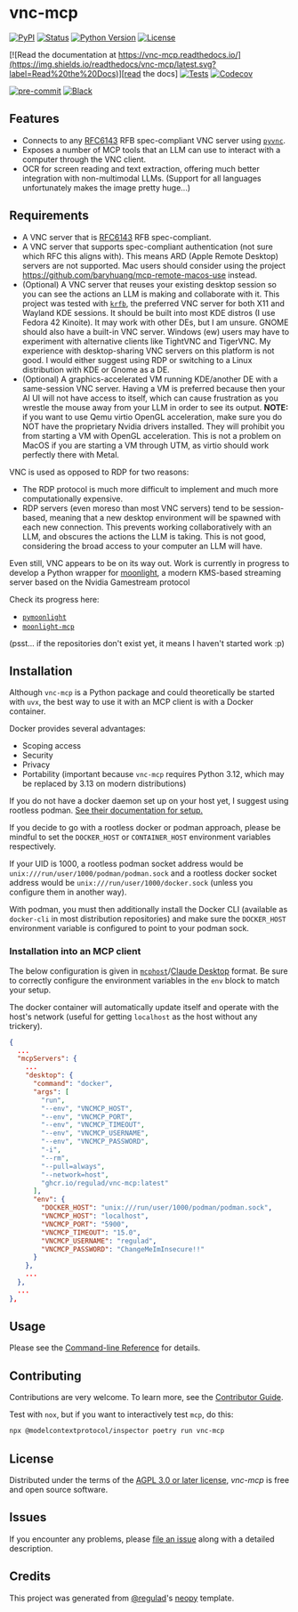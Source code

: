 # vnc-mcp

[![PyPI](https://img.shields.io/pypi/v/vnc-mcp.svg)][pypi status]
[![Status](https://img.shields.io/pypi/status/vnc-mcp.svg)][pypi status]
[![Python Version](https://img.shields.io/pypi/pyversions/vnc-mcp)][pypi status]
[![License](https://img.shields.io/pypi/l/vnc-mcp)][license]

[![Read the documentation at https://vnc-mcp.readthedocs.io/](https://img.shields.io/readthedocs/vnc-mcp/latest.svg?label=Read%20the%20Docs)][read the docs]
[![Tests](https://github.com/regulad/vnc-mcp/workflows/Tests/badge.svg)][tests]
[![Codecov](https://codecov.io/gh/regulad/vnc-mcp/branch/main/graph/badge.svg)][codecov]

[![pre-commit](https://img.shields.io/badge/pre--commit-enabled-brightgreen?logo=pre-commit&logoColor=white)][pre-commit]
[![Black](https://img.shields.io/badge/code%20style-black-000000.svg)][black]

[pypi status]: https://pypi.org/project/vnc-mcp/
[read the docs]: https://vnc-mcp.readthedocs.io/
[tests]: https://github.com/regulad/vnc-mcp/actions?workflow=Tests
[codecov]: https://app.codecov.io/gh/regulad/vnc-mcp
[pre-commit]: https://github.com/pre-commit/pre-commit
[black]: https://github.com/psf/black

## Features

- Connects to any [RFC6143](https://datatracker.ietf.org/doc/html/rfc6143) RFB spec-compliant VNC server using [`pyvnc`](https://github.com/regulad/pyvnc).
- Exposes a number of MCP tools that an LLM can use to interact with a computer through the VNC client.
- OCR for screen reading and text extraction, offering much better integration with non-multimodal LLMs. (Support for all languages unfortunately makes the image pretty huge...)

## Requirements

- A VNC server that is [RFC6143](https://datatracker.ietf.org/doc/html/rfc6143) RFB spec-compliant.
- A VNC server that supports spec-compliant authentication (not sure which RFC this aligns with). This means ARD (Apple Remote Desktop) servers are not supported. Mac users should consider using the project https://github.com/baryhuang/mcp-remote-macos-use instead.
- (Optional) A VNC server that reuses your existing desktop session so you can see the actions an LLM is making and collaborate with it. This project was tested with [`krfb`](https://github.com/KDE/krfb), the preferred VNC server for both X11 and Wayland KDE sessions. It should be built into most KDE distros (I use Fedora 42 Kinoite). It may work with other DEs, but I am unsure. GNOME should also have a built-in VNC server. Windows (ew) users may have to experiment with alternative clients like TightVNC and TigerVNC. My experience with desktop-sharing VNC servers on this platform is not good. I would either suggest using RDP or switching to a Linux distribution with KDE or Gnome as a DE.
- (Optional) A graphics-accelerated VM running KDE/another DE with a same-session VNC server. Having a VM is preferred because then your AI UI will not have access to itself, which can cause frustration as you wrestle the mouse away from your LLM in order to see its output. **NOTE:** if you want to use Qemu virtio OpenGL acceleration, make sure you do NOT have the proprietary Nvidia drivers installed. They will prohibit you from starting a VM with OpenGL acceleration. This is not a problem on MacOS if you are starting a VM through UTM, as virtio should work perfectly there with Metal.

VNC is used as opposed to RDP for two reasons:

- The RDP protocol is much more difficult to implement and much more computationally expensive.
- RDP servers (even moreso than most VNC servers) tend to be session-based, meaning that a new desktop environment will be spawned with each new connection. This prevents working collaboratively with an LLM, and obscures the actions the LLM is taking. This is not good, considering the broad access to your computer an LLM will have.

Even still, VNC appears to be on its way out. Work is currently in progress to develop a Python wrapper for [moonlight](https://moonlight-stream.org/), a modern KMS-based streaming server based on the Nvidia Gamestream protocol

Check its progress here:

- [`pymoonlight`](https://github.com/regulad/pymoonlight)
- [`moonlight-mcp`](https://github.com/regulad/moonlight-mcp)

(psst... if the repositories don't exist yet, it means I haven't started work :p)

## Installation

Although `vnc-mcp` is a Python package and could theoretically be started with `uvx`, the best way to use it with an MCP client is with a Docker container.

Docker provides several advantages:

- Scoping access
- Security
- Privacy
- Portability (important because `vnc-mcp` requires Python 3.12, which may be replaced by 3.13 on modern distributions)

If you do not have a docker daemon set up on your host yet, I suggest using rootless podman. [See their documentation for setup.](https://github.com/containers/podman/blob/main/docs/tutorials/rootless_tutorial.md)

If you decide to go with a rootless docker or podman approach, please be mindful to set the `DOCKER_HOST` or `CONTAINER_HOST` environment variables respectively.

If your UID is 1000, a rootless podman socket address would be `unix:///run/user/1000/podman/podman.sock` and a rootless docker socket address would be `unix:///run/user/1000/docker.sock` (unless you configure them in another way).

With podman, you must then additionally install the Docker CLI (available as `docker-cli` in most distribution repositories) and make sure the `DOCKER_HOST` environment variable is configured to point to your podman sock.

### Installation into an MCP client

The below configuration is given in [`mcphost`](https://github.com/mark3labs/mcphost)/[Claude Desktop](https://claude.ai/download) format. Be sure to correctly configure the environment variables in the `env` block to match your setup.

The docker container will automatically update itself and operate with the host's network (useful for getting `localhost` as the host without any trickery).

```json
{
  ...
  "mcpServers": {
    ...
    "desktop": {
      "command": "docker",
      "args": [
        "run",
        "--env", "VNCMCP_HOST",
        "--env", "VNCMCP_PORT",
        "--env", "VNCMCP_TIMEOUT",
        "--env", "VNCMCP_USERNAME",
        "--env", "VNCMCP_PASSWORD",
        "-i",
        "--rm",
        "--pull=always",
        "--network=host",
        "ghcr.io/regulad/vnc-mcp:latest"
      ],
      "env": {
        "DOCKER_HOST": "unix:///run/user/1000/podman/podman.sock",
        "VNCMCP_HOST": "localhost",
        "VNCMCP_PORT": "5900",
        "VNCMCP_TIMEOUT": "15.0",
        "VNCMCP_USERNAME": "regulad",
        "VNCMCP_PASSWORD": "ChangeMeImInsecure!!"
      }
    },
    ...
  },
  ...
},
```

## Usage

Please see the [Command-line Reference] for details.

## Contributing

Contributions are very welcome.
To learn more, see the [Contributor Guide].

Test with `nox`, but if you want to interactively test `mcp`, do this:

```bash
npx @modelcontextprotocol/inspector poetry run vnc-mcp
```

## License

Distributed under the terms of the [AGPL 3.0 or later license][license],
_vnc-mcp_ is free and open source software.

## Issues

If you encounter any problems,
please [file an issue] along with a detailed description.

## Credits

This project was generated from [@regulad]'s [neopy] template.

[@regulad]: https://github.com/regulad
[pypi]: https://pypi.org/
[neopy]: https://github.com/regulad/cookiecutter-neopy
[file an issue]: https://github.com/regulad/vnc-mcp/issues
[pip]: https://pip.pypa.io/

<!-- github-only -->

[license]: https://github.com/regulad/vnc-mcp/blob/main/LICENSE
[contributor guide]: https://github.com/regulad/vnc-mcp/blob/main/CONTRIBUTING.md
[command-line reference]: https://vnc-mcp.readthedocs.io/en/latest/usage.html
